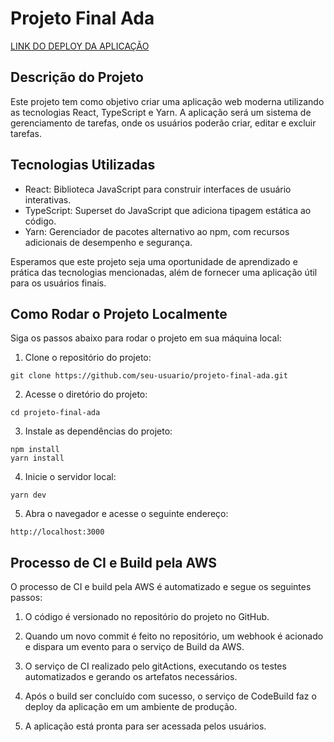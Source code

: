 # Projeto Final Ada

[LINK DO DEPLOY DA APLICAÇÃO](https://dbw0yn60m3jq6.cloudfront.net)

## Descrição do Projeto

Este projeto tem como objetivo criar uma aplicação web moderna utilizando as tecnologias React, TypeScript e Yarn. A aplicação será um sistema de gerenciamento de tarefas, onde os usuários poderão criar, editar e excluir tarefas.

## Tecnologias Utilizadas

- React: Biblioteca JavaScript para construir interfaces de usuário interativas.
- TypeScript: Superset do JavaScript que adiciona tipagem estática ao código.
- Yarn: Gerenciador de pacotes alternativo ao npm, com recursos adicionais de desempenho e segurança.

Esperamos que este projeto seja uma oportunidade de aprendizado e prática das tecnologias mencionadas, além de fornecer uma aplicação útil para os usuários finais.

## Como Rodar o Projeto Localmente

Siga os passos abaixo para rodar o projeto em sua máquina local:

1. Clone o repositório do projeto:

```
git clone https://github.com/seu-usuario/projeto-final-ada.git
```

2. Acesse o diretório do projeto:

```
cd projeto-final-ada
```

3. Instale as dependências do projeto:

```
npm install
yarn install
```

4. Inicie o servidor local:

```
yarn dev
```

5. Abra o navegador e acesse o seguinte endereço:

```
http://localhost:3000
```

## Processo de CI e Build pela AWS

O processo de CI e build pela AWS é automatizado e segue os seguintes passos:

1. O código é versionado no repositório do projeto no GitHub.

2. Quando um novo commit é feito no repositório, um webhook é acionado e dispara um evento para o serviço de Build da AWS.

3. O serviço de CI realizado pelo gitActions, executando os testes automatizados e gerando os artefatos necessários.

4. Após o build ser concluído com sucesso, o serviço de CodeBuild faz o deploy da aplicação em um ambiente de produção.

5. A aplicação está pronta para ser acessada pelos usuários.

